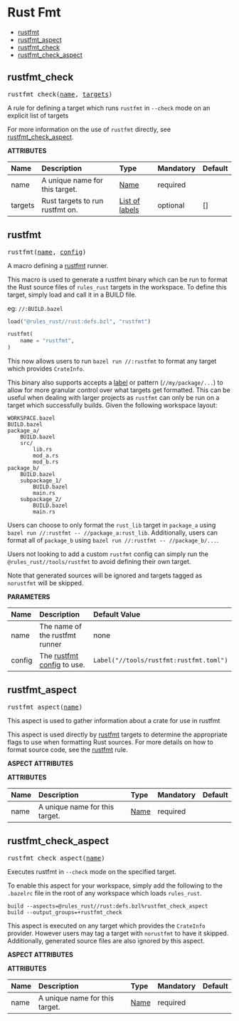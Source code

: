 # Rust Fmt

* [rustfmt](#rustfmt)
* [rustfmt_aspect](#rustfmt_aspect)
* [rustfmt_check](#rustfmt_check)
* [rustfmt_check_aspect](#rustfmt_check_aspect)

<a id="#rustfmt_check"></a>

## rustfmt_check

<pre>
rustfmt_check(<a href="#rustfmt_check-name">name</a>, <a href="#rustfmt_check-targets">targets</a>)
</pre>

A rule for defining a target which runs `rustfmt` in `--check` mode on an explicit list of targets

For more information on the use of `rustfmt` directly, see [rustfmt_check_aspect](#rustfmt_check_aspect).


**ATTRIBUTES**


| Name  | Description | Type | Mandatory | Default |
| :------------- | :------------- | :------------- | :------------- | :------------- |
| <a id="rustfmt_check-name"></a>name |  A unique name for this target.   | <a href="https://bazel.build/docs/build-ref.html#name">Name</a> | required |  |
| <a id="rustfmt_check-targets"></a>targets |  Rust targets to run rustfmt on.   | <a href="https://bazel.build/docs/build-ref.html#labels">List of labels</a> | optional | [] |


<a id="#rustfmt"></a>

## rustfmt

<pre>
rustfmt(<a href="#rustfmt-name">name</a>, <a href="#rustfmt-config">config</a>)
</pre>

A macro defining a [rustfmt](https://github.com/rust-lang/rustfmt#readme) runner.

This macro is used to generate a rustfmt binary which can be run to format the Rust source
files of `rules_rust` targets in the workspace. To define this target, simply load and call
it in a BUILD file.

eg: `//:BUILD.bazel`

```python
load("@rules_rust//rust:defs.bzl", "rustfmt")

rustfmt(
    name = "rustfmt",
)
```

This now allows users to run `bazel run //:rustfmt` to format any target which provides `CrateInfo`.

This binary also supports accepts a [label](https://docs.bazel.build/versions/master/build-ref.html#labels) or
pattern (`//my/package/...`) to allow for more granular control over what targets get formatted. This
can be useful when dealing with larger projects as `rustfmt` can only be run on a target which successfully
builds. Given the following workspace layout:

```
WORKSPACE.bazel
BUILD.bazel
package_a/
    BUILD.bazel
    src/
        lib.rs
        mod_a.rs
        mod_b.rs
package_b/
    BUILD.bazel
    subpackage_1/
        BUILD.bazel
        main.rs
    subpackage_2/
        BUILD.bazel
        main.rs
```

Users can choose to only format the `rust_lib` target in `package_a` using `bazel run //:rustfmt -- //package_a:rust_lib`.
Additionally, users can format all of `package_b` using `bazel run //:rustfmt -- //package_b/...`.

Users not looking to add a custom `rustfmt` config can simply run the `@rules_rust//tools/rustfmt` to avoid defining their
own target.

Note that generated sources will be ignored and targets tagged as `norustfmt` will be skipped.


**PARAMETERS**


| Name  | Description | Default Value |
| :------------- | :------------- | :------------- |
| <a id="rustfmt-name"></a>name |  The name of the rustfmt runner   |  none |
| <a id="rustfmt-config"></a>config |  The [rustfmt config](https://rust-lang.github.io/rustfmt/) to use.   |  <code>Label("//tools/rustfmt:rustfmt.toml")</code> |


<a id="#rustfmt_aspect"></a>

## rustfmt_aspect

<pre>
rustfmt_aspect(<a href="#rustfmt_aspect-name">name</a>)
</pre>

This aspect is used to gather information about a crate for use in rustfmt

This aspect is used directly by [rustfmt](#rustfmt) targets to determine the
appropriate flags to use when formatting Rust sources. For more details on how
to format source code, see the [rustfmt](#rustfmt) rule.


**ASPECT ATTRIBUTES**



**ATTRIBUTES**


| Name  | Description | Type | Mandatory | Default |
| :------------- | :------------- | :------------- | :------------- | :------------- |
| <a id="rustfmt_aspect-name"></a>name |  A unique name for this target.   | <a href="https://bazel.build/docs/build-ref.html#name">Name</a> | required |   |


<a id="#rustfmt_check_aspect"></a>

## rustfmt_check_aspect

<pre>
rustfmt_check_aspect(<a href="#rustfmt_check_aspect-name">name</a>)
</pre>

Executes rustfmt in `--check` mode on the specified target.

To enable this aspect for your workspace, simply add the following to the `.bazelrc`
file in the root of any workspace which loads `rules_rust`.

```
build --aspects=@rules_rust//rust:defs.bzl%rustfmt_check_aspect
build --output_groups=+rustfmt_check
```

This aspect is executed on any target which provides the `CrateInfo` provider. However
users may tag a target with `norustfmt` to have it skipped. Additionally, generated
source files are also ignored by this aspect.


**ASPECT ATTRIBUTES**



**ATTRIBUTES**


| Name  | Description | Type | Mandatory | Default |
| :------------- | :------------- | :------------- | :------------- | :------------- |
| <a id="rustfmt_check_aspect-name"></a>name |  A unique name for this target.   | <a href="https://bazel.build/docs/build-ref.html#name">Name</a> | required |   |


